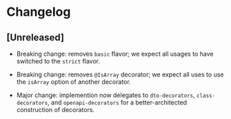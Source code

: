 # Changelog

## [Unreleased]

 - Breaking change: removes `basic` flavor; we expect all usages to have switched to the `strict` flavor.

 - Breaking change: removes `@IsArray` decorator; we expect all uses to use the `isArray` option of another decorator.

 - Major change: implemention now delegates to `dto-decorators`, `class-decorators`, and `openapi-decorators` for
   a better-architected construction of decorators.
